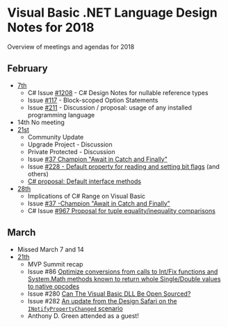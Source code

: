 # Visual Basic .NET Language Design Notes for 2018

Overview of meetings and agendas for 2018

## February

* [7th](vbldm-notes-2018.02.07.md)
  * C# Issue [#1208](hhttps://github.com/dotnet/csharplang/issues/1208) - C# Design Notes for nullable reference types
  * Issue [#117](https://github.com/dotnet/vblang/issues/117) - Block-scoped Option Statements
  * Issue [#211](https://github.com/dotnet/vblang/issues/211) - Discussion / proposal: usage of any installed programming language
* 14th No meeting
* [21st](vbldm-notes-2018.02.21.md)
  * Community Update
  * Upgrade Project - Discussion
  * Private Protected - Discussion
  * Issue [#37 Champion "Await in Catch and Finally"](https://github.com/dotnet/vblang/issues/37)
  * Issue [#228 - Default property for reading and setting bit flags](https://github.com/dotnet/vblang/issues/228) (and others)
  * [C# proposal: Default interface methods](https://github.com/dotnet/csharplang/blob/master/proposals/default-interface-methods.md)
* [28th](vbldm-notes-2018.02.28.md)
  * Implications of C# Range on Visual Basic
  * Issue [#37 -Champion "Await in Catch and Finally"](https://github.com/dotnet/vblang/issues/37)
  * C# Issue [#967 Proposal for tuple equality/inequality comparisons](https://github.com/dotnet/csharplang/pull/967)

## March

* Missed March 7 and 14
* [21th](vbldm-notes-2018.03.21.md)
  * MVP Summit recap
  * Issue #86 [Optimize conversions from calls to Int/Fix functions and System.Math methods known to return whole Single/Double values to native opcodes](https://github.com/dotnet/vblang/issues/86)
  * Issue #280 [Can The Visual Basic DLL Be Open Sourced?](https://github.com/dotnet/vblang/issues/280)
  * Issue #282 [An update from the Design Safari on the `INotifyPropertyChanged` scenario](https://github.com/dotnet/vblang/issues/282)
  * Anthony D. Green attended as a guest!